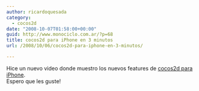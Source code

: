 ```yaml
---
author: ricardoquesada
category:
  - cocos2d
date: "2008-10-07T01:58:00+00:00"
guid: http://www.monociclo.com.ar/?p=68
title: cocos2d para iPhone en 3 minutos
url: /2008/10/06/cocos2d-para-iphone-en-3-minutos/

---
```

Hice un nuevo video donde muestro los nuevos features de [cocos2d para iPhone](http://code.google.com/p/cocos2d-iphone).  
Espero que les guste!
